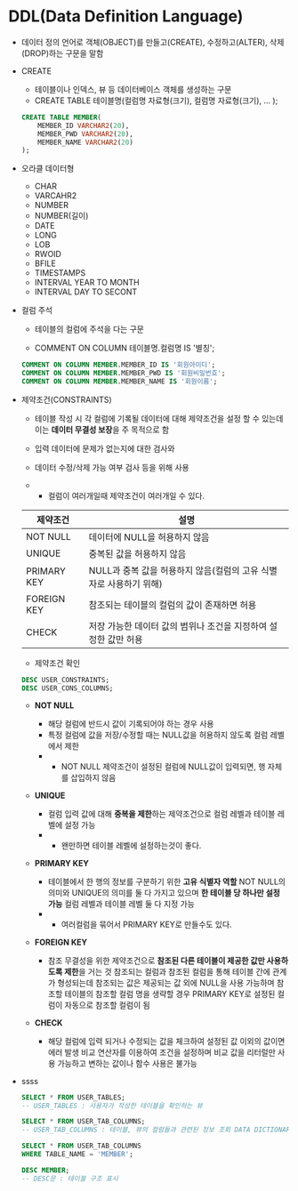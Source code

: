 
# DDL(Data Definition Language)

 + 데이터 정의 언어로 객체(OBJECT)를 만들고(CREATE), 수정하고(ALTER), 삭제(DROP)하는 구문을 말함

+ CREATE
    + 테이블이나 인덱스, 뷰 등 데이터베이스 객체를 생성하는 구문
    + CREATE TABLE 테이블명(컬럼명 자료형(크기), 
     컬럼명 자료형(크기), ... );

    ```sql
    CREATE TABLE MEMBER(
        MEMBER_ID VARCHAR2(20),
        MEMBER_PWD VARCHAR2(20),
        MEMBER_NAME VARCHAR2(20)
    );
    ```
+ 오라클 데이터형
    + CHAR
    + VARCAHR2
    + NUMBER
    + NUMBER(길이)
    + DATE
    + LONG
    + LOB
    + RWOID
    + BFILE
    + TIMESTAMPS
    + INTERVAL YEAR TO MONTH
    + INTERVAL DAY TO SECONT

+ 컬럼 주석
    + 테이블의 컬럼에 주석을 다는 구문

    + COMMENT ON COLUMN 테이블명.컬럼명 IS '별칭';

    ```SQL
    COMMENT ON COLUMN MEMBER.MEMBER_ID IS '회원아이디';
    COMMENT ON COLUMN MEMBER.MEMBER_PWD IS '회원비밀번호';
    COMMENT ON COLUMN MEMBER.MEMBER_NAME IS '회원이름';
    ```

+ 제약조건(CONSTRAINTS)
    + 테이블 작성 시 각 컬럼에 기록될 데이터에 대해 제약조건을 설정 할 수 있는데 이는 **데이터 무결성 보장**을 주 목적으로 함
    + 입력 데이터에 문제가 없는지에 대한 검사와 
    + 데이터 수정/삭제 가능 여부 검사 등을 위해 사용

    + * 컬럼이 여러개일때 제약조건이 여러개일 수 있다.
   

    |제약조건| 설명|
    |-------|-----|
    |NOT NULL| 데이터에 NULL을 허용하지 않음|
    |UNIQUE | 중복된 값을 허용하지 않음|
    |PRIMARY KEY | NULL과 중복 값을 허용하지 않음(컬럼의 고유 식별자로 사용하기 위해) |
    |FOREIGN KEY | 참조되는 테이블의 컬럼의 값이 존재하면 허용|
    |CHECK | 저장 가능한 데이터 값의 범위나 조건을 지정하여 설정한 값만 허용

    + 제약조건 확인

    ```SQL
    DESC USER_CONSTRAINTS; 
    DESC USER_CONS_COLUMNS;
    ```

    + **NOT NULL**
        + 해당 컬럼에 반드시 값이 기록되어야 하는 경우 사용
        + 특정 컬럼에 값을 저장/수정할 때는 NULL값을 허용하지 않도록 컬럼 레벨에서 제한
        + * NOT NULL 제약조건이 설정된 컬럼에 NULL값이 입력되면, 행 자체를 삽입하지 않음
    + **UNIQUE** 
        + 컬럼 입력 값에 대해 **중복을 제한**하는 제약조건으로 컬럼 레벨과 테이블 레벨에 설정 가능
        + * 왠만하면 테이블 레벨에 설정하는것이 좋다.

    + **PRIMARY KEY**
        + 테이블에서 한 행의 정보를 구분하기 위한 **고유 식별자 역할** NOT NULL의 의미와 UNIQUE의 의미를 둘 다 가지고 있으며 **한 테이블 당 하나만 설정 가능** 컬럼 레벨과 테이블 레벨 둘 다 지정 가능
        + * 여러컬럼을 묶어서 PRIMARY KEY로 만들수도 있다.

    + **FOREIGN KEY**
        + 참조 무결성을 위한 제약조건으로 **참조된 다른 테이블이 제공한 값만 사용하도록 제한**을 거는 것 참조되는 컬럼과 참조된 컬럼을 통해 테이블 간에 관계가 형성되는데 참조되는 값은 제공되는 값 외에 NULL을 사용 가능하며 참조할 테이블의 참조할 컬럼 명을 생략할 경우 PRIMARY KEY로 설정된 컬럼이 자동으로 참조할 컬럼이 됨
    + **CHECK**
        + 해당 컬럼에 입력 되거나 수정되는 값을 체크하여 설정된 값 이외의 값이면 에러 발생 비교 연산자를 이용하여 조건을 설정하며 비교 값을 리터럴만 사용 가능하고 변하는 값이나 함수 사용은 불가능

    
+ ssss

    ```SQL
    SELECT * FROM USER_TABLES;
    -- USER_TABLES : 사용자가 작성한 테이블을 확인하는 뷰

    SELECT * FROM USER_TAB_COLUMNS; 
    -- USER_TAB_COLUMNS : 테이블, 뷰의 컬럼들과 관련된 정보 조회 DATA DICTIONARY

    SELECT * FROM USER_TAB_COLUMNS
    WHERE TABLE_NAME = 'MEMBER';

    DESC MEMBER; 
    -- DESC문 : 테이블 구조 표시
    ```


